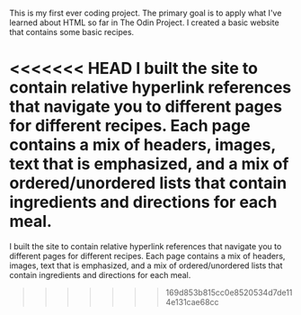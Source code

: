 This is my first ever coding project. The primary goal is to apply what I've learned about HTML so far in The Odin Project. I created a basic website that contains some basic recipes.

<<<<<<< HEAD
I built the site to contain relative hyperlink references that navigate you to different pages for different recipes. Each page contains a mix of headers, images, text that is emphasized, and a mix of ordered/unordered lists that contain ingredients and directions for each meal.
=======
I built the site to contain relative hyperlink references that navigate you to different pages for different recipes. Each page contains a mix of headers, images, text that is emphasized, and a mix of ordered/unordered lists that contain ingredients and directions for each meal.
>>>>>>> 169d853b815cc0e8520534d7de114e131cae68cc
